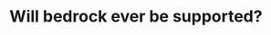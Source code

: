 ---
layout: faq
title: "Will bedrock ever be supported?"
image: /assets/faq/bedrock.png
permalink: /faq/bedrock
type: faq
preview-text: | 
  Bedrock edition works very different than Java Edition under the hood, this means just Geyser alone is not enough to make LEM playable on bedrock.
main-text: | 
  Bedrock edition works very different than Java Edition under the hood, this means just Geyser alone is not enough to make LEM playable on bedrock.

  Many elements, such as the UI, Menus, and Game Mechanics (ladder climb speed, knockback, etc.) need to be accounted for before Bedrock can be fully playable.

  Bedrock support was being experiemented with in the past, but has been put on hold for the time being to focus on more important things. Expect it to get work done on it once ModTools 2 is released.

  However, if you would like to play Battle with the first 3 maps right now, you can play Ultmate_Mario's remake [Here!](https://mcpedl.com/minecraft-battle-minigame-bedrock-map/)
markdown: true
---